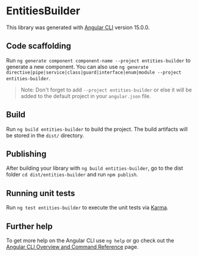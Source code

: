 # EntitiesBuilder

This library was generated with [Angular CLI](https://github.com/angular/angular-cli) version 15.0.0.

## Code scaffolding

Run `ng generate component component-name --project entities-builder` to generate a new component. You can also use `ng generate directive|pipe|service|class|guard|interface|enum|module --project entities-builder`.
> Note: Don't forget to add `--project entities-builder` or else it will be added to the default project in your `angular.json` file. 

## Build

Run `ng build entities-builder` to build the project. The build artifacts will be stored in the `dist/` directory.

## Publishing

After building your library with `ng build entities-builder`, go to the dist folder `cd dist/entities-builder` and run `npm publish`.

## Running unit tests

Run `ng test entities-builder` to execute the unit tests via [Karma](https://karma-runner.github.io).

## Further help

To get more help on the Angular CLI use `ng help` or go check out the [Angular CLI Overview and Command Reference](https://angular.io/cli) page.

